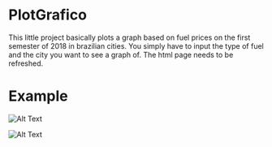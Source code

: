 # PlotGrafico
This little project basically plots a graph based on fuel prices on the first semester of 2018 in brazilian cities.
You simply have to input the type of fuel and the city you want to see a graph of. The html page needs to be refreshed.
# Example
![Alt Text](https://media.giphy.com/media/m9jWdLYhImZbQhth4F/giphy.gif)

![Alt Text](https://media.giphy.com/media/LOc7cnULC7C0rTb16n/giphy.gif)
